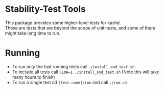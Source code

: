 # Stability-Test Tools
This package provides some higher-level tests for kashd.  
These are tests that are beyond the scope of unit-tests, and some of them might take long time to run.

# Running
* To run only the fast running tests call `./install_and_test.sh`
* To include all tests call `SLOW=1 ./install_and_test.sh` (Note this will take many hours to finish)
* To run a single test cd `[test-name]/run` and call `./run.sh` 
